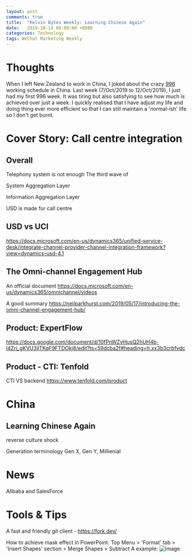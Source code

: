 ```yaml
---
layout: post
comments: true
title:  "Kelvin Bytes Weekly: Learning Chinese Again"
date:   2019-10-14 08:00:00 +0800
categories: Technology
tags: WeChat Marketing Weekly
---
```


# Thoughts 
When I left New Zealand to work in China, I joked about the crazy [996](https://en.wikipedia.org/wiki/996_working_hour_system) working schedule in China. Last week (7/Oct/2019 to 12/Oct/2019), I just had my first 996 week. It was tiring but also satisfying to see how much is achieved over just a week. I quickly realised that I have adjust my life and doing thing ever more efficient so that I can still maintain a 'normal-ish' life so I don't get burnt.


# Cover Story: Call centre integration
## Overall
Telephony system is not enough
The third wave of 

System Aggregation Layer

Information Aggregation Layer

USD is made for call centre

## USD vs UCI
https://docs.microsoft.com/en-us/dynamics365/unified-service-desk/integrate-channel-provider-channel-integration-framework?view=dynamics-usd-4.1

## The Omni-channel Engagement Hub
An official document
https://docs.microsoft.com/en-us/dynamics365/omnichannel/videos

A good summary
https://neilparkhurst.com/2019/05/17/introducing-the-omni-channel-engagement-hub/

## Product: ExpertFlow
https://docs.google.com/document/d/10fPnWZvHusQ2hUH4b-l4Zri_gKVU3jlTKqF9FTDOkj8/edit?ts=59dcba2f#heading=h.xx3b3crbfvdc

## Product - CTI: Tenfold
CTI VS backend
https://www.tenfold.com/product

# China
## Learning Chinese Again
reverse culture shock

Generation terminology
Gen X, Gen Y, Millienial 

# News
Alibaba and SalesForce 

# Tools & Tips
A fast and friendly git client - https://fork.dev/

How to achieve mask effect in PowerPoint: 
Top Menu > 'Format' tab > 'Insert Shapes' section > Merge Shapes > Subtract
A example:
![image](https://www.ellenfinkelstein.com/pptblog/wp-content/uploads/2015/09/powerpoint-tips-lightbox-mask-effect-1.png)





